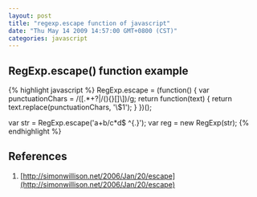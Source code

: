 ```yaml
---
layout: post
title: "regexp.escape function of javascript"
date: "Thu May 14 2009 14:57:00 GMT+0800 (CST)"
categories: javascript
---
```


RegExp.escape() function example
-----

{% highlight javascript %}
RegExp.escape = (function() {
    var punctuationChars = /([.*+?|/(){}[\]\\])/g;
    return function(text) {
        return text.replace(punctuationChars, '\\$1');
    }
})();

var str = RegExp.escape('a+b/c*d$ ^{.}');
var reg = new RegExp(str);
{% endhighlight %}

References
-----

1. [http://simonwillison.net/2006/Jan/20/escape](http://simonwillison.net/2006/Jan/20/escape)
